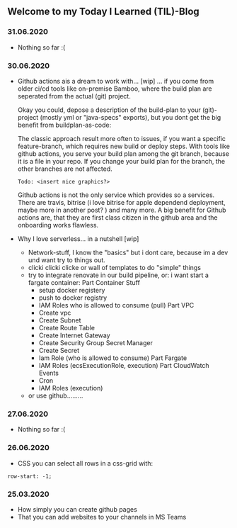 ## Welcome to my Today I Learned (TIL)-Blog

### 31.06.2020
  - Nothing so far :(
  
### 30.06.2020
- Github actions ais a dream to work with... [wip]
  ... if you come from older ci/cd tools like on-premise Bamboo, 
  where the build plan are seperated from the actual (git) project.
  
  Okay you could, depose a description of the build-plan to your (git)-project (mostly yml or "java-specs" exports),
  but you dont get the big benefit from buildplan-as-code: 
  
  The classic approach result more often to issues, if you want a specific feature-branch, which requires new build or deploy steps.
  With tools like github actions, you serve your build plan among the git branch, because it is a file in your repo.
  If you change your build plan for the branch, the other branches are not affected.
  
  ```
  Todo: <insert nice graphics?> 
  ```
  Github actions is not the only service which provides so a services. There are travis, bitrise (i love bitrise for apple dependend deployment, maybe more in another post? ) and many more.
  A big benefit for Github actions are, that they are first class citizen in the github area and the onboarding works flawless.
  
- Why I love serverless... in a nutshell [wip]
  * Network-stuff, I know the "basics" but i dont care, because im a dev und want try to things out.
  * clicki clicki clicke or wall of templates to do "simple" things
  * try to integrate renovate in our build pipeline, or: i want start a fargate container: 
   Part Container Stuff
    * setup docker registery
    * push to docker registry
    * IAM Roles who is allowed to consume (pull)
   Part VPC 
    * Create vpc
    * Create Subnet
    * Create Route Table
    * Create Internet Gateway
    * Create Security Group
   Secret Manager
    * Create Secret
    * Iam Role (who is allowed to consume)
   Part Fargate 
    * IAM Roles (ecsExecutionRole, execution)
   Part CloudWatch Events
    * Cron
    * IAM Roles (execution)
  * or use github.........
  
### 27.06.2020
- Nothing so far :(

### 26.06.2020
- CSS you can select all rows in a css-grid with: 
``` 
row-start: -1; 
```

### 25.03.2020
- How simply you can create github pages
- That you can add websites to your channels in MS Teams
